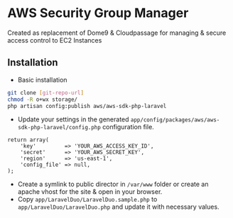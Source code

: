 AWS Security Group Manager
=========

Created as replacement of Dome9 & Cloudpassage for managing & secure access control to EC2 Instances

Installation
--------------
* Basic installation
```sh
git clone [git-repo-url]
chmod -R o+wx storage/
php artisan config:publish aws/aws-sdk-php-laravel
```
* Update your settings in the generated `app/config/packages/aws/aws-sdk-php-laravel/config.php` configuration file.

```
return array(
    'key'         => 'YOUR_AWS_ACCESS_KEY_ID',
    'secret'      => 'YOUR_AWS_SECRET_KEY',
    'region'      => 'us-east-1',
    'config_file' => null,
);
```
* Create a symlink to public director in `/var/www` folder or create an apache vhost for the site & open in your browser.
* Copy `app/LaravelDuo/LaravelDuo.sample.php` to `app/LaravelDuo/LaravelDuo.php` and update it with necessary values.    